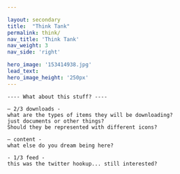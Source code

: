 ```yaml
---

layout: secondary
title:  "Think Tank"
permalink: think/
nav_title: 'Think Tank'
nav_weight: 3
nav_side: 'right'

hero_image: '153414938.jpg'
lead_text: 
hero_image_height: '250px'
---
```


    ---- What about this stuff? ----
    
    — 2/3 downloads -
    what are the types of items they will be downloading? 
    just documents or other things? 
    Should they be represented with different icons?

    — content -
    what else do you dream being here?

    - 1/3 feed -
    this was the twitter hookup... still interested?